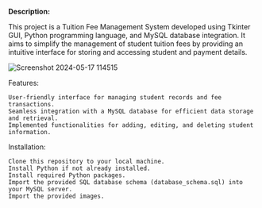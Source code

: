 **Description:**

This project is a Tuition Fee Management System developed using Tkinter GUI, Python programming language, and MySQL database integration. It aims to simplify the management of student tuition fees by providing an intuitive interface for storing and accessing student and payment details.

![Screenshot 2024-05-17 114515](https://github.com/kumkum1121/Fee-Management/assets/167023304/ab86a88d-f807-48bb-8df4-8315ebe7c74a)

Features:

    User-friendly interface for managing student records and fee transactions.
    Seamless integration with a MySQL database for efficient data storage and retrieval.
    Implemented functionalities for adding, editing, and deleting student information.

Installation:

    Clone this repository to your local machine.
    Install Python if not already installed.
    Install required Python packages.
    Import the provided SQL database schema (database_schema.sql) into your MySQL server.
    Import the provided images.
